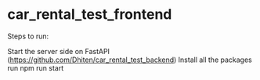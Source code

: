 # car_rental_test_frontend

Steps to run: 

Start the server side on FastAPI (https://github.com/Dhiten/car_rental_test_backend)
Install all the packages
run npm run start 

